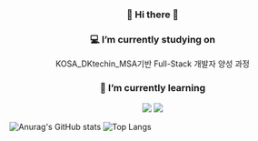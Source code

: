 <div align="center">

### 👋 Hi there 👋

 ### 💻 I’m currently studying on 
  KOSA_DKtechin_MSA기반 Full-Stack 개발자 양성 과정  
 ### 🌱 I’m currently learning  
<img src="https://img.shields.io/badge/java-F14C1D?style=for-the-badge&logo=java&logoColor=white"> <img src="https://img.shields.io/badge/spring-6DB33F?style=for-the-badge&logo=spring&logoColor=white">
 </div>



![Anurag's GitHub stats](https://github-readme-stats.vercel.app/api?username=sylee990205&show_icons=true&theme=buefy)  ![Top Langs](https://github-readme-stats.vercel.app/api/top-langs/?username=sylee&layout=compact&theme=buefy)
